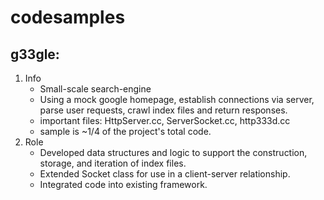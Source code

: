 # codesamples

## g33gle:
1. Info
    - Small-scale search-engine
    - Using a mock google homepage, establish connections via server, parse user requests, crawl index files and return responses.
    - important files: HttpServer.cc, ServerSocket.cc, http333d.cc
    - sample is ~1/4 of the project's total code.
2. Role
    - Developed data structures and logic to support the construction, storage, and iteration of index files.
    - Extended Socket class for use in a client-server relationship.
    - Integrated code into existing framework.
